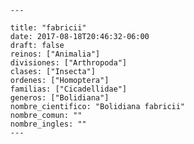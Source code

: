 
      ---

      title: "fabricii"
      date: 2017-08-18T20:46:32-06:00
      draft: false
      reinos: ["Animalia"]
      divisiones: ["Arthropoda"]
      clases: ["Insecta"]
      ordenes: ["Homoptera"]
      familias: ["Cicadellidae"]
      generos: ["Bolidiana"]
      nombre_cientifico: "Bolidiana fabricii"
      nombre_comun: ""
      nombre_ingles: ""
      ---

      